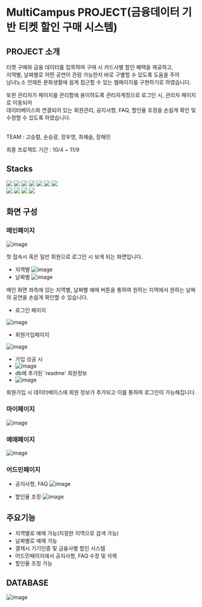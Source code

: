 # MultiCampus PROJECT(금융데이터 기반 티켓 할인 구매 시스템)

## PROJECT 소개

티켓 구매와 금융 데이터를 접목하여 구매 시 카드사별 할인 혜택을 제공하고,<br/>
지역별, 날짜별로 어떤 공연이 관람 가능한지 바로 구별할 수 있도록 도움을 주어<br/>
남녀노소 언제든 문화생활에 쉽게 접근할 수 있는 웹페이지를 구현하기로 하였습니다.<br/> 

또한 관리자가 페이지를 관리함에 용이하도록 관리자계정으로 로그인 시, 관리자 페이지로 이동되어<br/>
데이터베이스와 연결되어 있는 회원관리, 공지사항, FAQ, 할인율 조정을 손쉽게 확인 및 수정할 수 있도록 하였습니다.<br/><br/>


TEAM : 고승렬, 손승광, 장우영, 최예슬, 장해민

최종 프로젝트 기간 : 10/4 ~ 11/9

## Stacks

<img src="https://img.shields.io/badge/github-181717?style=for-the-badge&logo=github&logoColor=white"> <img src="https://img.shields.io/badge/git-F05032?style=for-the-badge&logo=git&logoColor=white"> <img src="https://img.shields.io/badge/VISUAL STUDIO CODE-1572B6?style=for-the-badge&logo=visualstudio&logoColor=white"> <img src="https://img.shields.io/badge/html5-E34F26?style=for-the-badge&logo=html5&logoColor=white"> <img src="https://img.shields.io/badge/PostCSS-DD3A0A?style=for-the-badge&logo=PostCSS&logoColor=white"> <img src="https://img.shields.io/badge/javascript-F7DF1E?style=for-the-badge&logo=javascript&logoColor=white"> <img src="https://img.shields.io/badge/react-61DAFB?style=for-the-badge&logo=react&logoColor=black">  
<img src="https://img.shields.io/badge/mysql-4479A1?style=for-the-badge&logo=mysql&logoColor=white"> <img src="https://img.shields.io/badge/node.js-339933?style=for-the-badge&logo=Node.js&logoColor=white"> <img src="https://img.shields.io/badge/axios-5A29E4?style=for-the-badge&logo=axios&logoColor=white"> <img src="https://img.shields.io/badge/MATERIAL UI-1572B6?style=for-the-badge&logo=mui&logoColor=white"> 

## 화면 구성

### 메인페이지

![image](https://github.com/luckyotter1/TicketingProject/assets/139444552/6163491f-1c55-47de-83a8-a3067033d34f)

첫 접속시 혹은 일반 회원으로 로그인 시 보게 되는 화면입니다.<br/>

- 지역별
![image](https://github.com/luckyotter1/TicketingProject/assets/139444552/ac8213bc-021e-4f14-85d0-c68aa1d9163f)<br/>
- 날짜별
![image](https://github.com/luckyotter1/TicketingProject/assets/139444552/1a8a0554-798d-48b5-ac19-4c99e24aa6a8)

메인 화면 좌측에 있는 지역별, 날짜별 예매 버튼을 통하여 원하는 지역에서 원하는 날짜의 공연을 손쉽게 확인할 수 있습니다.

- 로그인 페이지

![image](https://github.com/luckyotter1/TicketingProject/assets/139444552/9fa83348-0693-402c-bef0-2b39ba39e4e9)

- 회원가입페이지

![image](https://github.com/luckyotter1/TicketingProject/assets/139444552/e20e31bc-0cbe-4689-9f14-ef8920b97d74)

- 가입 성공 시
- ![image](https://github.com/luckyotter1/TicketingProject/assets/139444552/9cf69b45-7198-4fb3-bdca-66508587c8f2)
- db에 추가된 'readme' 회원정보
- ![image](https://github.com/luckyotter1/TicketingProject/assets/139444552/3ab40036-f729-4396-9651-b5fe54c7d55c)

회원가입 시 데이터베이스에 회원 정보가 추가되고 이를 통하여 로그인이 가능해집니다.
### 마이페이지

![image](https://github.com/team5-ticketingProject/project/assets/139444552/c8460cb4-521d-4551-bd02-b1a493f6f3ec)


### 예매페이지

![image](https://github.com/team5-ticketingProject/project/assets/139444552/0ec58816-4619-4ed2-a03b-f278e27075f2)


### 어드민페이지
- 공지사항, FAQ
![image](https://github.com/team5-ticketingProject/project/assets/139444552/8eace09a-aa96-416e-882d-1396a788cbcf)

- 할인율 조정
![image](https://github.com/team5-ticketingProject/project/assets/139444552/3c514e28-13ef-4ef4-ba7a-72aacc95b23b)


## 주요기능

- 지역별로 예매 가능(지정한 지역으로 검색 가능)
- 날짜별로 예매 가능
- 결제시 기기인증 및 금융사별 할인 시스템
- 어드민페이지에서 공지사항, FAQ 수정 및 삭제
- 할인율 조정 가능

## DATABASE

![image](https://github.com/team5-ticketingProject/project/assets/139444462/77aa89c0-073a-45b4-961b-9cf4fa581be1)




